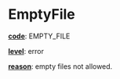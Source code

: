 # EmptyFile

[**code**](/en/latest/reference/schema/meta/defs/code): EMPTY_FILE

[**level**](/en/latest/reference/schema/meta/defs/level): error

[**reason**](/en/latest/reference/schema/meta/defs/reason): empty files not allowed.